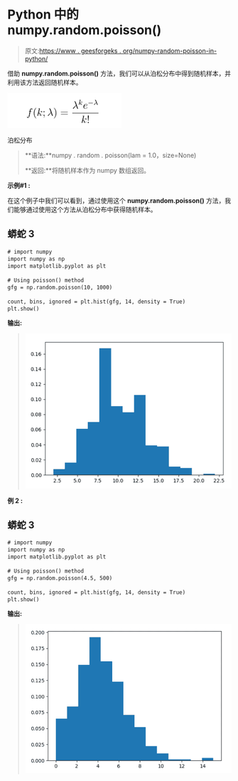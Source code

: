 # Python 中的 numpy.random.poisson()

> 原文:[https://www . geesforgeks . org/numpy-random-poisson-in-python/](https://www.geeksforgeeks.org/numpy-random-poisson-in-python/)

借助 **numpy.random.poisson()** 方法，我们可以从泊松分布中得到随机样本，并利用该方法返回随机样本。

![](img/664bc495a026012096864db0afe3e3ed.png)

泊松分布

> **语法:**numpy . random . poisson(lam = 1.0，size=None)
> 
> **返回:**将随机样本作为 numpy 数组返回。

**示例#1 :**

在这个例子中我们可以看到，通过使用这个 **numpy.random.poisson()** 方法，我们能够通过使用这个方法从泊松分布中获得随机样本。

## 蟒蛇 3

```
# import numpy
import numpy as np
import matplotlib.pyplot as plt

# Using poisson() method
gfg = np.random.poisson(10, 1000)

count, bins, ignored = plt.hist(gfg, 14, density = True)
plt.show()
```

**输出:**

> ![](img/92a0302beb95bfac80b148779c1fea6f.png)

**例 2 :**

## 蟒蛇 3

```
# import numpy
import numpy as np
import matplotlib.pyplot as plt

# Using poisson() method
gfg = np.random.poisson(4.5, 500)

count, bins, ignored = plt.hist(gfg, 14, density = True)
plt.show()
```

**输出:**

> ![](img/8682434bdc623385df1b505a339dad60.png)